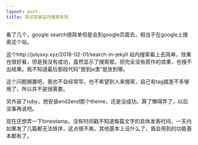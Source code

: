 ```yaml
---
layout: post
title: 尝试安装站内搜索失败
---
```


看了几个，google search很简单但是会到google页面去，相当于在google上搜索这个站。

这个http://julysxy.xyz/2018-02-01/search-in-jekyll 站内搜索看上去简单，效果也很好看，但是我没有成功，虽然显示了搜索框，但完全没有原作的效果，也搜不出结果。我不知道最后那段代码”放到js里“是放到哪。

这个问题搁置吧，我也不会经常写，也不希望别人来搜索，自己有tag就差不多够用了，所以并不是很需要。

另外装了ruby，想安装end2end那个theme，还是没成功。算了懒得弄了，以后没事再说吧。

现在还想弄一下timestamp。没有时间戳不知道每篇文字的具体发表时间，一天内如果发了几篇都无法排序，这点很不爽。其他基本上没什么了，我会用到的功能基本都有了。

